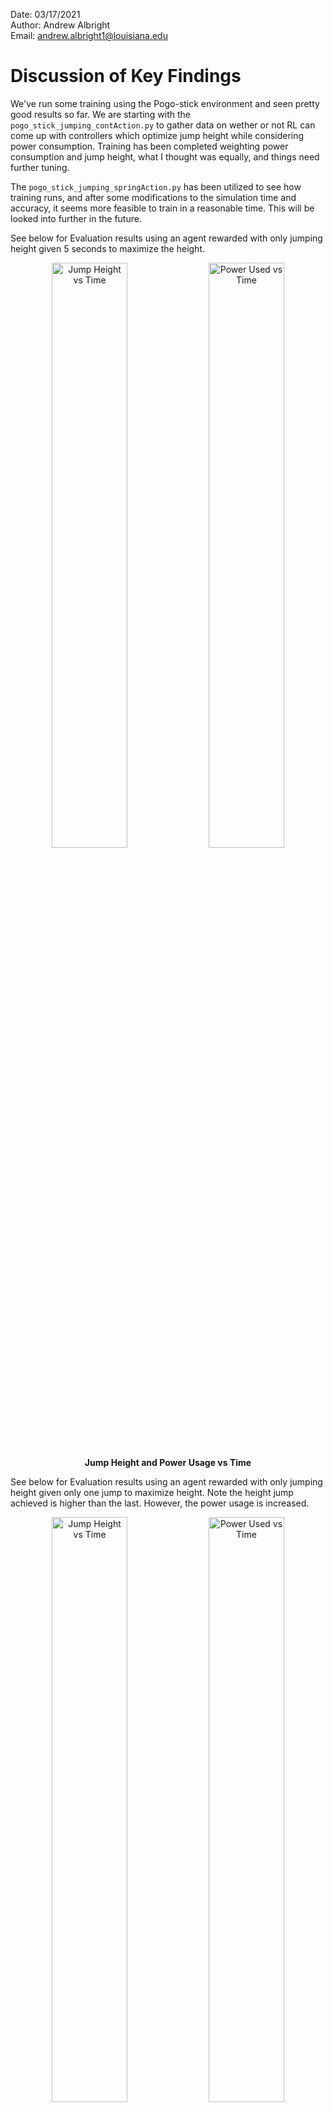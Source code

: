 Date: 03/17/2021    
Author: Andrew Albright    
Email: andrew.albright1@louisiana.edu

# Discussion of Key Findings
We've run some training using the Pogo-stick environment and seen pretty good results so far. We are starting with the `pogo_stick_jumping_contAction.py` to gather data on wether or not RL can come up with controllers which optimize jump height while considering power consumption. Training has been completed weighting power consumption and jump height, what I thought was equally, and things need further tuning. 

The `pogo_stick_jumping_springAction.py` has been utilized to see how training runs, and after some modifications to the simulation time and accuracy, it seems more feasible to train in a reasonable time. This will be looked into further in the future.

See below for Evaluation results using an agent rewarded with only jumping height given 5 seconds to maximize the height.

<p align="center">
<img width="49%" src="figures/PosVsTime_2021-03-18_182615.png" alt="Jump Height vs Time"/>
<img width="49%" src="figures/PowVsTime_2021-03-18_182618.png" alt="Power Used vs Time"/><br>
<strong>Jump Height and Power Usage vs Time</strong>
</p>

See below for Evaluation results using an agent rewarded with only jumping height given only one jump to maximize height. Note the height jump achieved is higher than the last. However, the power usage is increased.

<p align="center">
<img width="49%" src="figures/PosVsTime_2021-03-18_182552.png" alt="Jump Height vs Time"/>
<img width="49%" src="figures/PowVsTime_2021-03-18_182554.png" alt="Power Used vs Time"/><br>
<strong>Jump Height and Power Usage vs Time</strong>
</p>

See below for Evaluation results using an agent rewarded for jumping high and punished for using power. This agent was also trained normalizing the reward. I chose 1.5 meters as the max height for normalizing the reward received from jumping high. I am thinking this was too high, as the agent clearly chooses to optimize using no power. This leads me to believe too that my tensorboard logger isn't working right. Not sure though yet.

<p align="center">
<img width="49%" src="figures/PosVsTime_2021-03-18_182508.png" alt="Jump Height vs Time"/>
<img width="49%" src="figures/PowVsTime_2021-03-18_182523.png" alt="Power Used vs Time"/><br>
<strong>Jump Height and Power Usage vs Time</strong>
</p>

# Current Difficulties
## Theoretical/Analytical Difficulties
I am currently working on getting the reward tuned for the `pogo_stick_jumping_contAction.py` environment. I will be changing the way the difference in weights for jump height and power usage and re-training. 

## Technical/Implementation Difficulties
### Stable Baselines Framework
Working through writing more in depth code is causing me to spend more time figuring out things not really related to the things we want to test. This is to be expected I suppose, but I am learning non-the-less which helps me get through it. 

# Team Activities
## Running/Jumping Robot Team:
Progress has been made these past two weeks. Each team member has picked up the pace as they are beginning to see results. I can see specifically Logan and Jacob are spending more time in the lab working on things which they are having fun seeing results on. I want to get Eve to this point soon as well.

1. Eve - started looking through some of the code we have written related to the Pogostick environment training, evaluating and plotting. I have tasked her with understanding the plotting aspect of things and will be working towards getting her to understand the evaluating aspect, then training. This way she will be able to do these things while the work she cannot do moves forward.

2. Jacob - Working on getting the Hex hardware moving through manual input. He got the robot spun up and running in ROS and is looking to make the transition to hardware. He is also working on a test plan for gathering data on jump and velocity performance. 

3. Logan - Working on the single-legged systems data gathering parts. He is becoming more familiar with the way the code controls the system and how the test bench collects data. He is also working on getting a poster ready for UL's E&T Week.  

4. Myself - working on the training and evaluating agents for the Pogostick environment. Current main focus is on the `pogo_stick_jumping_contAction.py` environment, but I will be shifting some of that focus towards the `pogo_stick_jumping_springAction.py` soon. I am also working on a poster for UL's E&T Week, the paper for IMECE and a paper for MECC.

## Crawfish Peeling Team:
We just water jetted the parts we needed to complete the Cutting subsystem and the new cams for the Clamping subsystem. With this done, the assembly can be completed and testing can begin. 

1. Brennon - Redesigned cams for Clamping subsystem. Wrote abstract for IMECE paper. Working on IMECE Paper. Helped get the parts cut that we needed. Working to set up a time to get the motors spun up.

2. Myself - Assembled parts of the Cutting subsystem that we had at the time. Redesigned the Cutting subsystem. Helped cut the material needed. Helped write the abstract. Helping write the paper. 
    
# Papers
## High Level Reviews
[1] D. J. Hejna, P. Abbeel, and L. Pinto, “Task-Agnostic Morphology Evolution,” 2021, [Online]. Available: http://arxiv.org/abs/2102.13100.

[2] M. H. David Hoeller, “Learning a State Representation and Navigation in Cluttered and Dynamic Environments,” no. CoRL, pp. 1–8, 2020.

[3] G. H. Liu and E. A. Theodorou, “Deep learning theory review: An optimal control and dynamical systems perspective,” arXiv, 2019.

[4] N. E. Toklu, P. Liskowski, and R. K. Srivastava, “Clipup: A simple and powerful optimizer for distribution-based policy evolution,” Lect. Notes Comput. Sci. (including Subser. Lect. Notes Artif. Intell. Lect. Notes Bioinformatics), vol. 12270 LNCS, pp. 515–527, 2020, doi: 10.1007/978-3-030-58115-2_36.

[5] G. Bellegarda and Q. Nguyen, “Robust High-speed Running for Quadruped Robots via Deep Reinforcement Learning,” 2021, [Online]. Available: http://arxiv.org/abs/2103.06484.

I have been lazy with reading these past two weeks. I will do better.

## Detailed Reviews
n/a

### Cite
### Summary
### Main Contribution to Relationship Field
### Relevance to Current Research

## Future Reading
### Types of papers I plan to read in the next two weeks:
* I will be looking to find more papers which demonstrate RL or ES being used to
  *  develop a control strategy for legged-locomotion system
  *  ... for a non-rigid system
  *  modify the physical parameters of a system (preferably a locomotive one)
* Look into papers related to data-driven control
* sim-to-real papers
* Papers which discuss reward function tuning
* Look into reading Papers which are generally just interesting and not ones that are directly related to my research

### What I am aiming to achieve from reading these papers: 
* I want to read papers which directly relate to the current issues I am having (reward tuning), papers which highlight the overall scope of my work (RL for flexible systems and changing design parameters), papers which are going to be filling me in on some future processes (sim-to-real), and papers which help keep me sane (things I find interesting).

### Why I am looking to achieve that:
* To help solve the issues I am having, to help keep me guided, to help keep me from running into a wall when a new task comes my way, to help keep me sane.

# Plan for the Next Two Weeks 
* Jump height and Power usage data for the pogo system finalized
* Agents trained to solve optimal K for the pogo env optimal input from Dr. Vaughans paper
  * Data on this (probably initial data)
* Poster submitted for UL's E&T Week
* Paper for MECC mostly finished
  * Possibly some final editing needs finishing at that point
* Paper for IMECE more finished
  * Still will be three weeks out so it is not **as** rushed

## Ideas Looking Forward

### Crawfish Peeler Project
I am still thinking the design for the Extraction subsystem will need modifying. I think we can utilize much, if not all, of the hardware we have now to accomplish the goal. We are still anticipating testing the current design.

### Robotics Research
I want to test the agents we get from the `pogo_stick_jumping_contAction.py` environment on systems with different spring constants to see how well the agent performs given a different environment. Then I want to train an agent on environment where the spring k is varied during trainging and see how it compares to the other agent. I will need to get a better reward function defined first though.

## Current Next Steps

### Crawfish Peeler Project
Get the parts we have assembled and operating. Get the blade and testing material ordered. 

### Robotics Research
Figure out the Reward function issues for the `pogo_stick_jumping_contAction.py`. Train agents and evaluate performance on the `pogo_stick_jumping_springAction.py` environment. Finish poster for E&T Week. Write MECC Paper. 

## Expectations for Next Report (12/02/2020)
1. Jump height and Power usage data for the pogo system finalized
2. Agents trained to solve optimal K for the pogo env optimal input from Dr. Vaughans paper
  * Data on this (probably initial data)
3. Poster submitted for UL's E&T Week
4. Paper for MECC mostly finished
  * Possibly some final editing needs finishing at that point
5. Paper for IMECE more finished

## Current Schedule Outlook
* 03/19 - Full Team Meeting
* 03/22 - Crawfish Team Meeting
* 03/24 - Running/Jumping Robot Team Meeting
* 03/24 - Crawfish Team Report Due
* 03/24 - Running/Jumping Robot Team Report Due
* 03/26 - Full Team Meeting
* 03/26 - Team Meeting Crawfish Presentation
* 03/29 - Crawfish Team Meeting
* 03/17 - Report Due

# Long-term planning

## Upcoming Paper Deadlines
* 04/02 - MECC Full Paper Due
  * Paper on power consevation
* 04/23 - IMECE Full Paper Due
  * Paper on mechanical design
* 09/14 - ICRA Full Paper Due
  * Paper topic not determined

## Administrative Deadlines
### Running/Jumping Robots Team
See paper deadlines. Currently the team beyond me is not going to be holding up these deadlines. However, if we want to get them re-writing one of the papers you sent that Yasmine worked on, that is an option.

### Crawfish Peeler Team
See paper deadlines.

### Research
[MS Graduation Process](http://crawlab.org/wiki/index.php?title=MS_Graduation_Process)